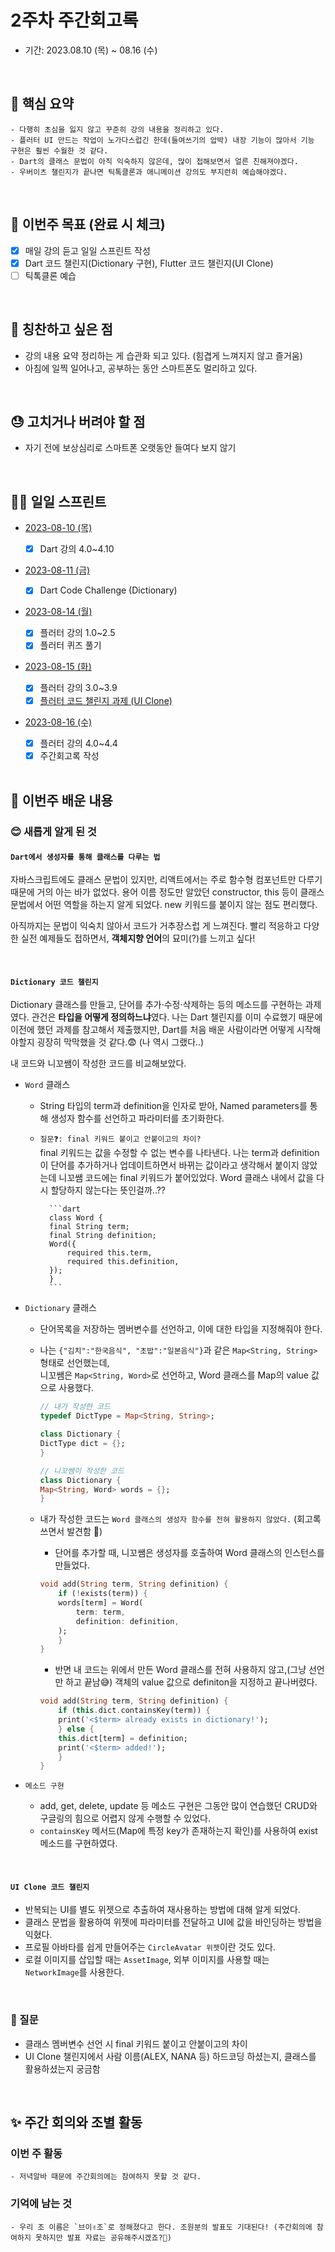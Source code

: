 # 2주차 주간회고록

- 기간: 2023.08.10 (목) ~ 08.16 (수)

<br>

## 💝 핵심 요약

    - 다행히 초심을 잃지 않고 꾸준히 강의 내용을 정리하고 있다.
    - 플러터 UI 만드는 작업이 노가다스럽긴 한데(들여쓰기의 압박) 내장 기능이 많아서 기능 구현은 훨씬 수월한 것 같다.
    - Dart의 클래스 문법이 아직 익숙하지 않은데, 많이 접해보면서 얼른 친해져야겠다.
    - 우버이츠 챌린지가 끝나면 틱톡클론과 애니메이션 강의도 부지런히 예습해야겠다.

<br>

## 🎯 이번주 목표 (완료 시 체크)

- [x] 매일 강의 듣고 일일 스프린트 작성
- [x] Dart 코드 챌린지(Dictionary 구현), Flutter 코드 챌린지(UI Clone)
- [ ] 틱톡클론 예습

<br>

## 👏 칭찬하고 싶은 점

- 강의 내용 요약 정리하는 게 습관화 되고 있다. (힘겹게 느껴지지 않고 즐거움)
- 아침에 일찍 일어나고, 공부하는 동안 스마트폰도 멀리하고 있다.

<br>

## 😓 고치거나 버려야 할 점

- 자기 전에 보상심리로 스마트폰 오랫동안 들여다 보지 않기

<br>

## 🏃‍♀️ 일일 스프린트

- [2023-08-10 (목)](../TIL/20230810.md)

  - [x] Dart 강의 4.0~4.10

- [2023-08-11 (금)](../dart/dictionary.dart)

  - [x] Dart Code Challenge (Dictionary)

- [2023-08-14 (월)](../TIL/20230814.md)

  - [x] 플러터 강의 1.0~2.5
  - [x] 플러터 퀴즈 풀기

- [2023-08-15 (화)](../TIL/20230815.md)

  - [x] 플러터 강의 3.0~3.9
  - [x] [플러터 코드 챌린지 과제 (UI Clone)](../ui_clone/README.md)

- [2023-08-16 (수)](../TIL/20230816.md)

  - [x] 플러터 강의 4.0~4.4
  - [x] 주간회고록 작성

  <br>

## 📝 이번주 배운 내용

### 😊 새롭게 알게 된 것

#### `Dart에서 생성자를 통해 클래스를 다루는 법`

자바스크립트에도 클래스 문법이 있지만, 리액트에서는 주로 함수형 컴포넌트만 다루기 때문에 거의 아는 바가 없었다. 용어 이름 정도만 알았던 constructor, this 등이 클래스 문법에서 어떤 역할을 하는지 알게 되었다. new 키워드를 붙이지 않는 점도 편리했다.

아직까지는 문법이 익숙치 않아서 코드가 거추장스럽 게 느껴진다. 빨리 적응하고 다양한 실전 예제들도 접하면서, **객체지향 언어**의 묘미(?)를 느끼고 싶다!

<br>

#### `Dictionary 코드 챌린지`

Dictionary 클래스를 만들고, 단어를 추가·수정·삭제하는 등의 메소드를 구현하는 과제였다. 관건은 **타입을 어떻게 정의하느냐**였다. 나는 Dart 챌린지를 이미 수료했기 때문에 이전에 했던 과제를 참고해서 제출했지만, Dart를 처음 배운 사람이라면 어떻게 시작해야할지 굉장히 막막했을 것 같다.😨 (나 역시 그랬다..)

내 코드와 니꼬쌤이 작성한 코드를 비교해보았다.

- `Word` 클래스

  - String 타입의 term과 definition을 인자로 받아, Named parameters를 통해 생성자 함수를 선언하고 파라미터를 초기화한다.
  - `질문❓: final 키워드 붙이고 안붙이고의 차이?`  
     final 키워드는 값을 수정할 수 없는 변수를 나타낸다. 나는 term과 definition이 단어를 추가하거나 업데이트하면서 바뀌는 값이라고 생각해서 붙이지 않았는데 니꼬쌤 코드에는 final 키워드가 붙어있었다. Word 클래스 내에서 값을 다시 할당하지 않는다는 뜻인걸까..??

          ```dart
          class Word {
          final String term;
          final String definition;
          Word({
              required this.term,
              required this.definition,
          });
          }
          ```

- `Dictionary` 클래스

  - 단어목록을 저장하는 멤버변수를 선언하고, 이에 대한 타입을 지정해줘야 한다.
  - 나는 `{"김치":"한국음식", "초밥":"일본음식"}`과 같은 `Map<String, String>` 형태로 선언했는데,  
    니꼬쌤은 `Map<String, Word>`로 선언하고, Word 클래스를 Map의 value 값으로 사용했다.

    ```dart
    // 내가 작성한 코드
    typedef DictType = Map<String, String>;

    class Dictionary {
    DictType dict = {};
    }

    // 니꼬쌤이 작성한 코드
    class Dictionary {
    Map<String, Word> words = {};
    }
    ```

  - 내가 작성한 코드는 `Word 클래스의 생성자 함수를 전혀 활용하지 않았다.` (회고록 쓰면서 발견함 🤣)
    - 단어를 추가할 때, 니꼬쌤은 생성자를 호출하여 Word 클래스의 인스턴스를 만들었다.
    ```dart
    void add(String term, String definition) {
        if (!exists(term)) {
        words[term] = Word(
            term: term,
            definition: definition,
        );
        }
    }
    ```
    - 반면 내 코드는 위에서 만든 Word 클래스를 전혀 사용하지 않고,(그냥 선언만 하고 끝남😅) 객체의 value 값으로 definiton을 지정하고 끝나버렸다.
    ```dart
    void add(String term, String definition) {
        if (this.dict.containsKey(term)) {
        print('<$term> already exists in dictionary!');
        } else {
        this.dict[term] = definition;
        print('<$term> added!');
        }
    }
    ```

- `메소드 구현`

  - add, get, delete, update 등 메소드 구현은 그동안 많이 연습했던 CRUD와 구글링의 힘으로 어렵지 않게 수행할 수 있었다.
  - `containsKey` 메서드(Map에 특정 key가 존재하는지 확인)를 사용하여 exist 메소드를 구현하였다.

<br>

#### `UI Clone 코드 챌린지`

- 반복되는 UI를 별도 위젯으로 추출하여 재사용하는 방법에 대해 알게 되었다.
- 클래스 문법을 활용하여 위젯에 파라미터를 전달하고 UI에 값을 바인딩하는 방법을 익혔다.
- 프로필 아바타를 쉽게 만들어주는 `CircleAvatar 위젯`이란 것도 있다.
- 로컬 이미지를 삽입할 때는 `AssetImage`, 외부 이미지를 사용할 때는 `NetworkImage`를 사용한다.

<br>

### 🤔 질문

- 클래스 멤버변수 선언 시 final 키워드 붙이고 안붙이고의 차이
- UI Clone 챌린지에서 사람 이름(ALEX, NANA 등) 하드코딩 하셨는지, 클래스를 활용하셨는지 궁금함

<br>

## ✨ 주간 회의와 조별 활동

### 이번 주 활동

    - 저녁알바 때문에 주간회의에는 참여하지 못할 것 같다.

### 기억에 남는 것

    - 우리 조 이름은 `브이✌조`로 정해졌다고 한다. 조원분의 발표도 기대된다! (주간회의에 참여하지 못하지만 발표 자료는 공유해주시겠죠?🙏)

<br>
